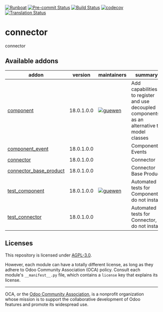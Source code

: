 
[![Runboat](https://img.shields.io/badge/runboat-Try%20me-875A7B.png)](https://runboat.odoo-community.org/builds?repo=OCA/connector&target_branch=18.0)
[![Pre-commit Status](https://github.com/OCA/connector/actions/workflows/pre-commit.yml/badge.svg?branch=18.0)](https://github.com/OCA/connector/actions/workflows/pre-commit.yml?query=branch%3A18.0)
[![Build Status](https://github.com/OCA/connector/actions/workflows/test.yml/badge.svg?branch=18.0)](https://github.com/OCA/connector/actions/workflows/test.yml?query=branch%3A18.0)
[![codecov](https://codecov.io/gh/OCA/connector/branch/18.0/graph/badge.svg)](https://codecov.io/gh/OCA/connector)
[![Translation Status](https://translation.odoo-community.org/widgets/connector-18-0/-/svg-badge.svg)](https://translation.odoo-community.org/engage/connector-18-0/?utm_source=widget)

<!-- /!\ do not modify above this line -->

# connector

connector

<!-- /!\ do not modify below this line -->

<!-- prettier-ignore-start -->

[//]: # (addons)

Available addons
----------------
addon | version | maintainers | summary
--- | --- | --- | ---
[component](component/) | 18.0.1.0.0 | [![guewen](https://github.com/guewen.png?size=30px)](https://github.com/guewen) | Add capabilities to register and use decoupled components, as an alternative to model classes
[component_event](component_event/) | 18.0.1.0.0 |  | Components Events
[connector](connector/) | 18.0.1.0.0 |  | Connector
[connector_base_product](connector_base_product/) | 18.0.1.0.0 |  | Connector Base Product
[test_component](test_component/) | 18.0.1.0.0 | [![guewen](https://github.com/guewen.png?size=30px)](https://github.com/guewen) | Automated tests for Components, do not install.
[test_connector](test_connector/) | 18.0.1.0.0 |  | Automated tests for Connector, do not install.

[//]: # (end addons)

<!-- prettier-ignore-end -->

## Licenses

This repository is licensed under [AGPL-3.0](LICENSE).

However, each module can have a totally different license, as long as they adhere to Odoo Community Association (OCA)
policy. Consult each module's `__manifest__.py` file, which contains a `license` key
that explains its license.

----
OCA, or the [Odoo Community Association](http://odoo-community.org/), is a nonprofit
organization whose mission is to support the collaborative development of Odoo features
and promote its widespread use.
